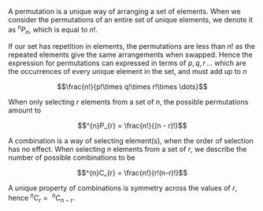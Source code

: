 A permutation is a unique way of arranging a set of elements. When we consider the permutations of an entire set of unique elements, we denote it as $^{n}P_{n}$, which is equal to $n!$. 

If our set has repetition in elements, the permutations are less than $n!$ as the repeated elements give the same arrangements when swapped. Hence the expression for permutations can expressed in terms of $p,\,q,\,r\,\dots$ which are the occurrences of every unique element in the set, and must add up to $n$

$$\frac{n!}{p!\times q!\times r!\times \dots}$$

When only selecting $r$ elements from a set of $n$, the possible permutations amount to

$$^{n}P_{r} = \frac{n!}{(n - r)!}$$

A combination is a way of selecting element(s), when the order of selection has no effect. When selecting $n$ elements from a set of $r$, we describe the number of possible combinations to be

$$^{n}C_{r} = \frac{n!}{r!(n-r)!}$$

A unique property of combinations is symmetry across the values of $r$, hence $^{n}C_{r}= \ ^{n}C_{n-r}$.